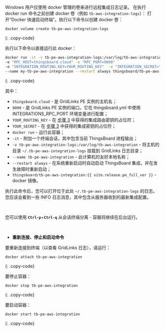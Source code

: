 Windows 用户应使用 docker 管理的卷来进行远程集成日志记录。
在执行 docker run 命令之前创建 docker 卷（例如 `tb-aws-integration-logs`）：
打开“Docker 快速启动终端”。执行以下命令以创建 docker 卷：

``` 
docker volume create tb-pe-aws-integration-logs
```
{: .copy-code}

执行以下命令以直接运行此 docker：

```bash
docker run -it -v tb-pe-aws-integration-logs:/var/log/tb-aws-integration `
-e "RPC_HOST=thingsboard.cloud" -e "RPC_PORT=9090" `
-e "INTEGRATION_ROUTING_KEY=YOUR_ROUTING_KEY"  -e "INTEGRATION_SECRET=YOUR_SECRET" `
--name my-tb-pe-aws-integration --restart always thingsboard/tb-pe-aws-integration:{{ site.release.pe_full_ver }}
```
{: .copy-code}

其中：

- `thingsboard.cloud` - 是 GridLinks PE 实例的主机名；
- `9090` - 是 GridLinks PE 实例的端口。它在 thingsboard.yml 中使用 INTEGRATIONS_RPC_PORT 环境变量进行配置；
- `YOUR_ROUTING_KEY` - 在 [步骤 3](/docs/user-guide/integrations/remote-integrations/#step-3-save-remote-integration-credentials) 中获得的集成路由密钥的占位符；
- `YOUR_SECRET` - 在 [步骤 3](/docs/user-guide/integrations/remote-integrations/#step-3-save-remote-integration-credentials) 中获得的集成密钥的占位符；
- `docker run` - 运行此容器；
- `-it` - 附加一个终端会话，其中包含当前 ThingsBoard 进程输出；
- `-v tb-pe-aws-integration-logs:/var/log/tb-aws-integration` - 将主机的目录 `~/.tb-pe-aws-integration-logs` 挂载到 GridLinks 日志目录；
- `--name tb-pe-aws-integration` - 此计算机的友好本地名称；
- `--restart always` - 在系统重新启动时自动启动 ThingsBoard 集成，并在发生故障时重新启动；
- `thingsboard/tb-pe-aws-integration:{{ site.release.pe_full_ver }}` - docker 镜像。

执行此命令后，您可以打开位于此处 `~/.tb-pe-aws-integration-logs` 的日志。您应该会看到一些 INFO 日志消息，其中包含从服务器收到的最新集成配置。

<br>

您可以使用 **`Ctrl-p`**+**`Ctrl-q`** 从会话终端分离 - 容器将继续在后台运行。

<br>

- **重新连接、停止和启动命令**

要重新连接到终端（以查看 GridLinks 日志），请运行：

```
docker attach tb-pe-aws-integration
```
{: .copy-code}

要停止容器：

```
docker stop tb-pe-aws-integration
```
{: .copy-code}

要启动容器：

```
docker start tb-pe-aws-integration
```
{: .copy-code}